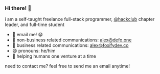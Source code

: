 ### Hi there! 👋

i am a self-taught freelance full-stack programmer, [@hackclub](https://github.com/hackclub) chapter leader, and full-time student

- 💬 email me! 😁
- 📨 non-business related communications: [alex@defo.one](mailto:alex@defo.one)
- 💼 business related communications: [alex@foxifydev.co](mailto:alex@foxifydev.co)
- 😄 pronouns: he/him
- 💖 helping humans one venture at a time

need to contact me? feel free to send me an email anytime!
